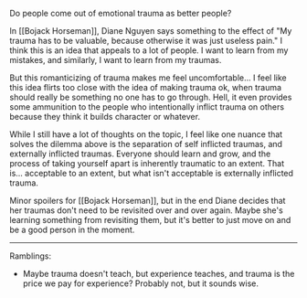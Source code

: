 Do people come out of emotional trauma as better people?

In [[Bojack Horseman]], Diane Nguyen says something to the effect of "My trauma has to be valuable, because otherwise it was just useless pain." I think this is an idea that appeals to a lot of people. I want to learn from my mistakes, and similarly, I want to learn from my traumas.

But this romanticizing of trauma makes me feel uncomfortable... I feel like this idea flirts too close with the idea of making trauma ok, when trauma should really be something no one has to go through. Hell, it even provides some ammunition to the people who intentionally inflict trauma on others because they think it builds character or whatever.

While I still have a lot of thoughts on the topic, I feel like one nuance that solves the dilemma above is the separation of self inflicted traumas, and externally inflicted traumas. Everyone should learn and grow, and the process of taking yourself apart is inherently traumatic to an extent. That is... acceptable to an extent, but what isn't acceptable is externally inflicted trauma.

Minor spoilers for [[Bojack Horseman]], but in the end Diane decides that her traumas don't need to be revisited over and over again. Maybe she's learning something from revisiting them, but it's better to just move on and be a good person in the moment.

------

Ramblings:

 - Maybe trauma doesn't teach, but experience teaches, and trauma is the price we pay for experience? Probably not, but it sounds wise.
